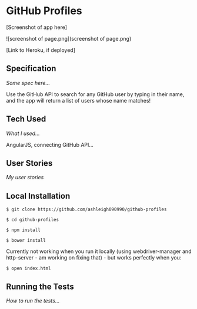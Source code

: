 # GitHub Profiles

[Screenshot of app here]

![screenshot of page.png](screenshot of page.png)

[Link to Heroku, if deployed]





## Specification

*Some spec here...*

Use the GitHub API to search for any GitHub user by typing in their name, and the app will return a list of users whose name matches!






## Tech Used

*What I used...*

AngularJS, connecting GitHub API...






## User Stories

*My user stories*





## Local Installation

```
$ git clone https://github.com/ashleigh090990/github-profiles

$ cd github-profiles

$ npm install

$ bower install
```

Currently not working when you run it locally (using webdriver-manager and http-server - am working on fixing that) - but works perfectly when you:

```
$ open index.html
```






## Running the Tests

*How to run the tests...*